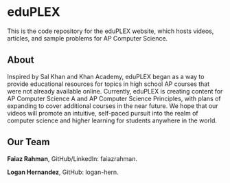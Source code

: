 # eduPLEX

This is the code repository for the eduPLEX website, which hosts videos, articles, and sample problems for AP Computer Science.

## About

Inspired by Sal Khan and Khan Academy, eduPLEX began as a way to provide educational resources for topics in high school AP courses that were not already available online. Currently, eduPLEX is creating content for AP Computer Science A and AP Computer Science Principles, with plans of expanding to cover additional courses in the near future. We hope that our videos will promote an intuitive, self-paced pursuit into the realm of computer science and higher learning for students anywhere in the world.

## Our Team

**Faiaz Rahman**, GitHub/LinkedIn: faiazrahman.

**Logan Hernandez**, GitHub: logan-hern.
